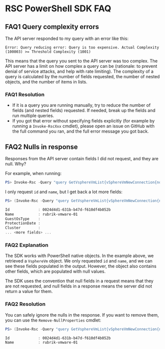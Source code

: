 # RSC PowerShell SDK FAQ

## FAQ1 Query complexity errors

The API server responded to my query with an error like this:

```log
Error: Query reducing error: Query is too expensive. Actual Complexity (100003) >= Threshold Complexity (1001)
```

This means that the query you sent to the API server was too
complex. The API server has a limit on how complex a query can be
(rationale: to prevent denial of service attacks, and help
with rate limiting). The complexity of a query is calculated by
the number of fields requested, the number of nested objects,
and the number of items in lists.

### FAQ1 Resolution

- If it is a query you are running manually, try to reduce the
  number of fields (and nested fields) requested. If needed,
  break up the fields and run multiple queries.
- If you got that error without specifying fields explicitly
  (for example by running a `Invoke-RscXxx` cmdlet), please open
  an issue on GitHub with the full command you ran, and the
  full error message you got back.

## FAQ2 Nulls in response

Responses from the API server contain fields I did not request, and
they are null. Why?

For example, when running:

```powershell
PS> Invoke-Rsc -Query "query GetVsphereVmList{vSphereVmNewConnection{nodes{id name}}}"
```

I only request `id` and `name`, but I get back a lot more fields:

```powershell
PS> (Invoke-Rsc -Query "query GetVsphereVmList{vSphereVmNewConnection{nodes{id name}}}").Nodes[0]

Id             : 0024d4d1-631b-b47d-f610df4b052b
Name           : rubrik-vmware-01
GuestOsType    :
ProtectionDate :
Cluster        :
... <more fields> ...
```

### FAQ2 Explanation

The SDK works with PowerShell native objects. In the example above, we 
retrieved a `VsphereVm` object. We only requested `id` and `name`, and
we can see these fields populated in the output. However, the object
also contains other fields, which are populated with null values.

The SDK uses the convention that null fields in a request means
that they are not requested, and null fields in a response means
the server did not return a value for them.

### FAQ2 Resolution

You can safely ignore the nulls in the response. If you want to
remove them, you can use the `Remove-NullProperties` cmdlet:

```powershell
PS> (Invoke-Rsc -Query "query GetVsphereVmList{vSphereVmNewConnection{nodes{id name}}}").Nodes[0] | Remove-NullProperties

Id             : 0024d4d1-631b-b47d-f610df4b052b
Name           : rubrik-vmware-01
```
